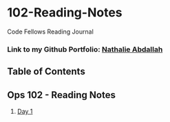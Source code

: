 # 102-Reading-Notes
Code Fellows Reading Journal

### Link to my Github Portfolio: [Nathalie Abdallah](https://github.com/nataliabdallah)

## Table of Contents

## Ops 102 - Reading Notes
1. [Day 1](https://github.com/nataliabdallah/102-reading-notes/wiki/Class-01-Reading:-What-is-a-computer%3F)

